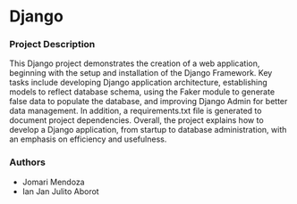 # Django


### Project Description 

This Django project demonstrates the creation of a web application, beginning with the setup and installation of the Django Framework. 
Key tasks include developing Django application architecture, establishing models to reflect database schema, using the Faker module to generate false data to populate the database, and improving Django Admin for better data management. 
In addition, a requirements.txt file is generated to document project dependencies. 
Overall, the project explains how to develop a Django application, from startup to database administration, with an emphasis on efficiency and usefulness.


### Authors 

- Jomari Mendoza
- Ian Jan Julito Aborot
